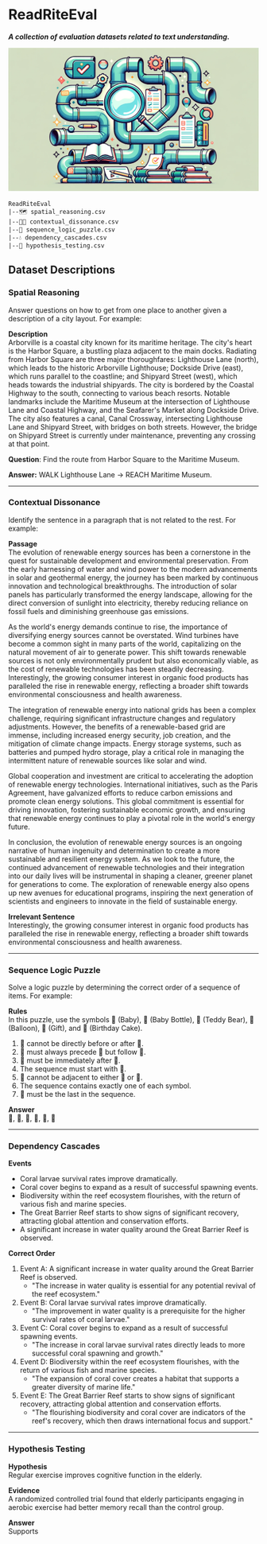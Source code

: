 # ReadRiteEval

***A collection of evaluation datasets related to text understanding.***
 
![ReadRiteEval](logo.png)

```
ReadRiteEval
|--🗺️ spatial_reasoning.csv
|--😶‍🌫️ contextual_dissonance.csv
|--🧩 sequence_logic_puzzle.csv
|--💧 dependency_cascades.csv
|--🔬 hypothesis_testing.csv
```

## Dataset Descriptions

### Spatial Reasoning
Answer questions on how to get from one place to another given a description of a city layout. For example:

**Description**  
Arborville is a coastal city known for its maritime heritage. The city's heart is the Harbor Square, a bustling plaza adjacent to the main docks. Radiating from Harbor Square are three major thoroughfares: Lighthouse Lane (north), which leads to the historic Arborville Lighthouse; Dockside Drive (east), which runs parallel to the coastline; and Shipyard Street (west), which heads towards the industrial shipyards. The city is bordered by the Coastal Highway to the south, connecting to various beach resorts. Notable landmarks include the Maritime Museum at the intersection of Lighthouse Lane and Coastal Highway, and the Seafarer's Market along Dockside Drive. The city also features a canal, Canal Crossway, intersecting Lighthouse Lane and Shipyard Street, with bridges on both streets. However, the bridge on Shipyard Street is currently under maintenance, preventing any crossing at that point.  

**Question**: Find the route from Harbor Square to the Maritime Museum.  

**Answer:** WALK Lighthouse Lane -> REACH Maritime Museum.

---

### Contextual Dissonance
Identify the sentence in a paragraph that is not related to the rest. For example:

**Passage**  
The evolution of renewable energy sources has been a cornerstone in the quest for sustainable development and environmental preservation. From the early harnessing of water and wind power to the modern advancements in solar and geothermal energy, the journey has been marked by continuous innovation and technological breakthroughs. The introduction of solar panels has particularly transformed the energy landscape, allowing for the direct conversion of sunlight into electricity, thereby reducing reliance on fossil fuels and diminishing greenhouse gas emissions.

As the world's energy demands continue to rise, the importance of diversifying energy sources cannot be overstated. Wind turbines have become a common sight in many parts of the world, capitalizing on the natural movement of air to generate power. This shift towards renewable sources is not only environmentally prudent but also economically viable, as the cost of renewable technologies has been steadily decreasing. Interestingly, the growing consumer interest in organic food products has paralleled the rise in renewable energy, reflecting a broader shift towards environmental consciousness and health awareness.

The integration of renewable energy into national grids has been a complex challenge, requiring significant infrastructure changes and regulatory adjustments. However, the benefits of a renewable-based grid are immense, including increased energy security, job creation, and the mitigation of climate change impacts. Energy storage systems, such as batteries and pumped hydro storage, play a critical role in managing the intermittent nature of renewable sources like solar and wind.

Global cooperation and investment are critical to accelerating the adoption of renewable energy technologies. International initiatives, such as the Paris Agreement, have galvanized efforts to reduce carbon emissions and promote clean energy solutions. This global commitment is essential for driving innovation, fostering sustainable economic growth, and ensuring that renewable energy continues to play a pivotal role in the world's energy future.

In conclusion, the evolution of renewable energy sources is an ongoing narrative of human ingenuity and determination to create a more sustainable and resilient energy system. As we look to the future, the continued advancement of renewable technologies and their integration into our daily lives will be instrumental in shaping a cleaner, greener planet for generations to come. The exploration of renewable energy also opens up new avenues for educational programs, inspiring the next generation of scientists and engineers to innovate in the field of sustainable energy.

**Irrelevant Sentence**  
Interestingly, the growing consumer interest in organic food products has paralleled the rise in renewable energy, reflecting a broader shift towards environmental consciousness and health awareness.

---

### Sequence Logic Puzzle
Solve a logic puzzle by determining the correct order of a sequence of items. For example:

**Rules**  
In this puzzle, use the symbols 👶 (Baby), 🍼 (Baby Bottle), 🧸 (Teddy Bear), 🎈 (Balloon), 🎁 (Gift), and 🎂 (Birthday Cake).
1. 👶 cannot be directly before or after 🎁.
2. 🍼 must always precede 🧸 but follow 👶.
3. 🎈 must be immediately after 🧸.
4. The sequence must start with 👶.
5. 🎂 cannot be adjacent to either 👶 or 🍼.
6. The sequence contains exactly one of each symbol.
7. 🎁 must be the last in the sequence.

**Answer**  
👶, 🍼, 🧸, 🎈, 🎂, 🎁

---

### Dependency Cascades

**Events**  
- Coral larvae survival rates improve dramatically.
- Coral cover begins to expand as a result of successful spawning events.
- Biodiversity within the reef ecosystem flourishes, with the return of various fish and marine species.
- The Great Barrier Reef starts to show signs of significant recovery, attracting global attention and conservation efforts.
- A significant increase in water quality around the Great Barrier Reef is observed.

**Correct Order**
1. Event A: A significant increase in water quality around the Great Barrier Reef is observed.
    - "The increase in water quality is essential for any potential revival of the reef ecosystem."
2. Event B: Coral larvae survival rates improve dramatically.
    - "The improvement in water quality is a prerequisite for the higher survival rates of coral larvae."
3. Event C: Coral cover begins to expand as a result of successful spawning events.
    - "The increase in coral larvae survival rates directly leads to more successful coral spawning and growth."
4. Event D: Biodiversity within the reef ecosystem flourishes, with the return of various fish and marine species.
    - "The expansion of coral cover creates a habitat that supports a greater diversity of marine life."
5. Event E: The Great Barrier Reef starts to show signs of significant recovery, attracting global attention and conservation efforts.
    - "The flourishing biodiversity and coral cover are indicators of the reef's recovery, which then draws international focus and support."

---

### Hypothesis Testing


**Hypothesis**  
Regular exercise improves cognitive function in the elderly.

**Evidence**  
A randomized controlled trial found that elderly participants engaging in aerobic exercise had better memory recall than the control group.

**Answer**  
Supports